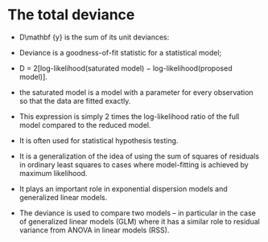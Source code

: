 # The total deviance 
* D\mathbf {y}  is the sum of its unit deviances: 
* Deviance is a goodness-of-fit statistic for a statistical model; 
* D = 2[log-likelihood(saturated model) − log-likelihood(proposed model)].
* the saturated model is a model with a parameter for every observation so that the data are fitted exactly.
* This expression is simply 2 times the log-likelihood ratio of the full model compared to the reduced model. 
* It is often used for statistical hypothesis testing. 

* It is a generalization of the idea of using the sum of squares of residuals in ordinary least squares to cases where model-fitting is achieved by maximum likelihood. 
* It plays an important role in exponential dispersion models and generalized linear models.
* The deviance is used to compare two models – in particular in the case of generalized linear models (GLM) where it has a similar role to residual variance from ANOVA in linear models (RSS).
 
